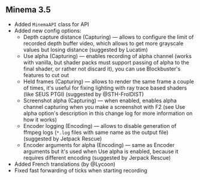 ## Minema 3.5

<?php echo youtube('GZAstZs8G74', $domain) ?> 

* Added `MinemaAPI` class for API
* Added new config options:
	* Depth capture distance (Capturing) — allows to configure the limit of recorded depth buffer video, which allows to get more grayscale values but losing distance (suggested by Lucatim)
	* Use alpha (Capturing) — enables recording of alpha channel (works with vanilla, but shader packs must support passing of alpha to the final shader, or rather not discard it), you can use Blockbuster's features to cut out 
	* Held frames (Capturing) — allows to render the same frame a couple of times, it's useful for fixing lighting with ray trace based shaders (like SEUS PTGI) (suggested by @STH-FrolDIST)
	* Screenshot alpha (Capturing) — when enabled, enables alpha channel capturing when you make a screenshot with F2 (see Use alpha option's description in this change log for more information on how it works)
	* Encoder logging (Encoding) — allows to disable generation of ffmpeg logs (`*.log` files with same name as the output file) (suggested by Jetpack Rescue)
	* Encoder arguments for alpha (Encoding) — same as Encoder arguments but it's used when Use alpha is enabled, because it requires different encoding (suggested by Jerpack Rescue)
* Added French translations (by @Lycoon)
* Fixed fast forwarding of ticks when starting recording